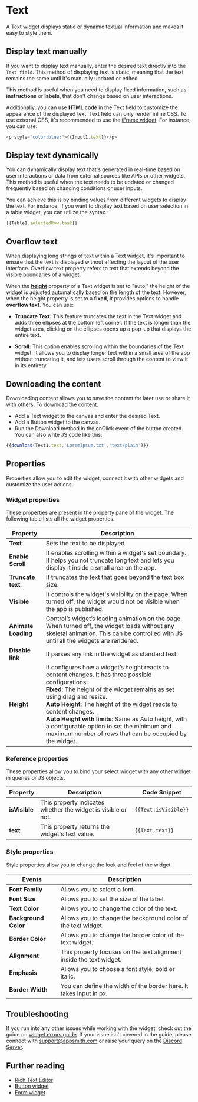 # Text

A Text widget displays static or dynamic textual information and makes it easy to style them.



<VideoEmbed host="youtube" videoId="-anmDHXDScQ" title="How to use Text Widget" caption="How to use the Text widget"/>

## Display text manually

If you want to display text manually, enter the desired text directly into the `Text field`. This method of displaying text is static, meaning that the text remains the same until it's manually updated or edited. 

This method is useful when you need to display fixed information, such as **instructions** or **labels**, that don't change based on user interactions. 

Additionally, you can use **HTML code** in the Text field to customize the appearance of the displayed text. Text field can only render inline CSS. To use external CSS, it's recommended to use the [iFrame widget](/reference/widgets/iframe). For instance, you can use:

```js
<p style="color:blue;">{{Input1.text}}</p>
```

## Display text dynamically

You can dynamically display text that's generated in real-time based on user interactions or data from external sources like APIs or other widgets. This method is useful when the text needs to be updated or changed frequently based on changing conditions or user inputs. 


You can achieve this is by binding values from different widgets to display the text. For instance, if you want to display text based on user selection in a table widget, you can utilize the syntax.

```js
{{Table1.selectedRow.task}}
```

## Overflow text

When displaying long strings of text within a Text widget, it's important to ensure that the text is displayed without affecting the layout of the user interface. Overflow text property refers to text that extends beyond the visible boundaries of a widget. 

When the [**height**](/reference/widgets/#height) property of a Text widget is set to "auto," the height of the widget is adjusted automatically based on the length of the text. However, when the height property is set to a **fixed**, it provides options to handle **overflow text**. You can use:

* **Truncate Text:** This feature truncates the text in the Text widget and adds three ellipses at the bottom left corner. If the text is longer than the widget area, clicking on the ellipses opens up a pop-up that displays the entire text.

* **Scroll:** This option enables scrolling within the boundaries of the Text widget. It allows you to display longer text within a small area of the app without truncating it, and lets users scroll through the content to view it in its entirety.

## Downloading the content

Downloading content allows you to save the content for later use or share it with others. To download the content:

* Add a Text widget to the canvas and enter the desired Text.
* Add a Button widget to the canvas.
* Run the Download method in the onClick event of the button created. You can also write JS code like this:

```js
{{download(Text1.text,'LoremIpsum.txt','text/plain')}}
```

## Properties
Properties allow you to edit the widget, connect it with other widgets and customize the user actions.

### Widget properties
These properties are present in the property pane of the widget. The following table lists all the widget properties.


| Property            | Description                                                                                                                                                                                |
| ------------------- | ------------------------------------------------------------------------------------------------------------------------------------------------------------------------------------------ |
| **Text**            | Sets the text to be displayed.                                                                                                                                                             |
| **Enable Scroll**   | It enables scrolling within a widget's set boundary. It helps you not truncate long text and lets you display it inside a small area on the app.                                           |
| **Truncate text**   | It truncates the text that goes beyond the text box size.                                                                                                                                  |
| **Visible**         | It controls the widget's visibility on the page. When turned off, the widget would not be visible when the app is published.                                                                |
| **Animate Loading** | Control’s widget’s loading animation on the page. When turned off, the widget loads without any skeletal animation. This can be controlled with JS until all the widgets are rendered. |
| **Disable link**    | It parses any link in the widget as standard text.                                                                                                                                         |
| [**Height**](/reference/widgets/#height)        | It configures how a widget’s height reacts to content changes. It has three possible configurations:<br/>**Fixed**: The height of the widget remains as set using drag and resize.<br/>**Auto Height**: The height of the widget reacts to content changes.<br/>  **Auto Height with limits**: Same as Auto height, with a configurable option to set the minimum and maximum number of rows that can be occupied by the widget.                                      |




### Reference properties
These properties allow you to bind your select widget with any other widget in queries or JS objects.

| Property      | Description                                                   | Code Snippet         |
| ------------- | ------------------------------------------------------------- | -------------------- |
| **isVisible** | This property indicates whether the widget is visible or not. | `{{Text.isVisible}}` |
| **text**      | This property returns the widget's text value.                | `{{Text.text}}`      |

### Style properties

Style properties allow you to change the look and feel of the widget.


| Events             | Description                                                                                                                                    |
| ------------------ | ---------------------------------------------------------------------------------------------------------------------------------------------- |
| **Font Family**                	| Allows you to select a font.                                                                                                                                                    	|
| **Font Size**              	       	| Allows you to set the size of the label.                                                                                                                                                                     	|
| **Text Color**              	            	| Allows you to change the color of the text.                                                                                                                                               	|
| **Background Color**                    	|  Allows you to change the background color of the text widget.                                                                                                                            	|
| **Border Color**             	          	| Allows you to change the border color of the text widget.                                                                                                                                                            	|
| **Alignment**             	          	| This property focuses on the text alignment inside the text widget.                                                                                                                                                            	|
| **Emphasis**             	          	| Allows you to choose a font style; bold or italic.                                                                                                                                                   	|
| **Border Width**             	          	| You can define the width of the border here. It takes input in px.                                                                                                              	|

## Troubleshooting

If you run into any other issues while working with the widget, check out the guide on [widget errors guide](/help-and-support/troubleshooting-guide/widget-errors). If your issue isn't covered in the guide, please connect with support@appsmith.com or raise your query on the [Discord Server](https://discord.com/invite/rBTTVJp).


## Further reading

* [Rich Text Editor](/reference/widgets/rich-text-editor)
* [Button widget](/reference/widgets/button)
* [Form widget](/reference/widgets/form)



